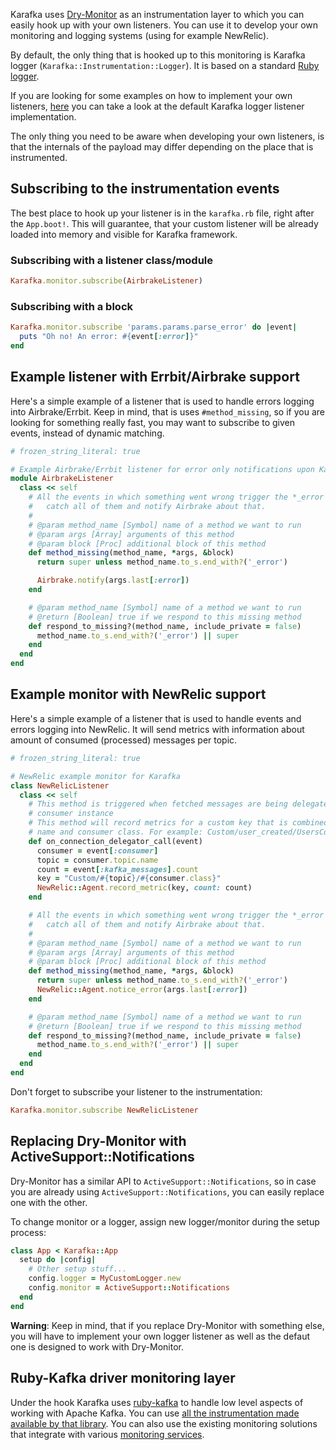 Karafka uses [Dry-Monitor](https://github.com/dry-rb/dry-monitor) as an instrumentation layer to which you can easily hook up with your own listeners. You can use it to develop your own monitoring and logging systems (using for example NewRelic).

By default, the only thing that is hooked up to this monitoring is Karafka logger (```Karafka::Instrumentation::Logger```). It is based on a standard [Ruby logger](http://ruby-doc.org/stdlib-2.2.3/libdoc/logger/rdoc/Logger.html).

If you are looking for some examples on how to implement your own listeners, [here](https://github.com/karafka/karafka/blob/master/lib/karafka/instrumentation/listener.rb) you can take a look at the default Karafka logger listener implementation.

The only thing you need to be aware when developing your own listeners, is that the internals of the payload may differ depending on the place that is instrumented.

## Subscribing to the instrumentation events

The best place to hook up your listener is in the ```karafka.rb``` file, right after the ```App.boot!```. This will guarantee, that your custom listener will be already loaded into memory and visible for Karafka framework.

### Subscribing with a listener class/module

```ruby
Karafka.monitor.subscribe(AirbrakeListener)
```

### Subscribing with a block

```ruby
Karafka.monitor.subscribe 'params.params.parse_error' do |event|
  puts "Oh no! An error: #{event[:error]}"
end
```

## Example listener with Errbit/Airbrake support

Here's a simple example of a listener that is used to handle errors logging into Airbrake/Errbit. Keep in mind, that is uses ```#method_missing```, so if you are looking for something really fast, you may want to subscribe to given events, instead of dynamic matching.

```ruby
# frozen_string_literal: true

# Example Airbrake/Errbit listener for error only notifications upon Karafka problems
module AirbrakeListener
  class << self
    # All the events in which something went wrong trigger the *_error method, so we can
    #   catch all of them and notify Airbrake about that.
    #
    # @param method_name [Symbol] name of a method we want to run
    # @param args [Array] arguments of this method
    # @param block [Proc] additional block of this method
    def method_missing(method_name, *args, &block)
      return super unless method_name.to_s.end_with?('_error')

      Airbrake.notify(args.last[:error])
    end

    # @param method_name [Symbol] name of a method we want to run
    # @return [Boolean] true if we respond to this missing method
    def respond_to_missing?(method_name, include_private = false)
      method_name.to_s.end_with?('_error') || super
    end
  end
end
```

## Example monitor with NewRelic support

Here's a simple example of a listener that is used to handle events and errors logging into NewRelic. It will send metrics with information about amount of consumed (processed) messages per topic.

```ruby
# frozen_string_literal: true

# NewRelic example monitor for Karafka
class NewRelicListener
  class << self
    # This method is triggered when fetched messages are being delegated to proper
    # consumer instance
    # This method will record metrics for a custom key that is combined of the topic
    # name and consumer class. For example: Custom/user_created/UsersConsumer
    def on_connection_delegator_call(event)
      consumer = event[:consumer]
      topic = consumer.topic.name
      count = event[:kafka_messages].count
      key = "Custom/#{topic}/#{consumer.class}"
      NewRelic::Agent.record_metric(key, count: count)
    end

    # All the events in which something went wrong trigger the *_error method, so we can
    #   catch all of them and notify Airbrake about that.
    #
    # @param method_name [Symbol] name of a method we want to run
    # @param args [Array] arguments of this method
    # @param block [Proc] additional block of this method
    def method_missing(method_name, *args, &block)
      return super unless method_name.to_s.end_with?('_error')
      NewRelic::Agent.notice_error(args.last[:error])
    end

    # @param method_name [Symbol] name of a method we want to run
    # @return [Boolean] true if we respond to this missing method
    def respond_to_missing?(method_name, include_private = false)
      method_name.to_s.end_with?('_error') || super
    end
  end
end
```

Don't forget to subscribe your listener to the instrumentation:

```ruby
Karafka.monitor.subscribe NewRelicListener
```

## Replacing Dry-Monitor with ActiveSupport::Notifications

Dry-Monitor has a similar API to ```ActiveSupport::Notifications```, so in case you are already using ```ActiveSupport::Notifications```, you can easily replace one with the other.

To change monitor or a logger, assign new logger/monitor during the setup process:

```ruby
class App < Karafka::App
  setup do |config|
    # Other setup stuff...
    config.logger = MyCustomLogger.new
    config.monitor = ActiveSupport::Notifications
  end
end
```

**Warning**: Keep in mind, that if you replace Dry-Monitor with something else, you will have to implement your own logger listener as well as the defaut one is designed to work with Dry-Monitor.

## Ruby-Kafka driver monitoring layer

Under the hook Karafka uses [ruby-kafka](https://github.com/zendesk/ruby-kafka) to handle low level aspects of working with Apache Kafka. You can use [all the instrumentation made available by that library](https://github.com/zendesk/ruby-kafka#instrumentation). You can also use the existing monitoring solutions that integrate with various [monitoring services](https://github.com/zendesk/ruby-kafka#monitoring).
